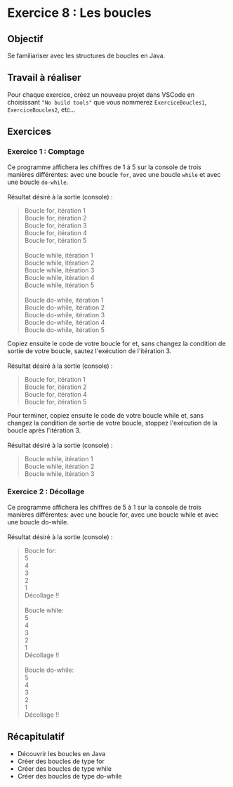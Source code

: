 # Exercice 8 : Les boucles

## Objectif
Se familiariser avec les structures de boucles en Java.

## Travail à réaliser
Pour chaque exercice, créez un nouveau projet dans VSCode en choisissant `"No build tools"` que vous nommerez `ExerciceBoucles1`, `ExerciceBoucles2`, etc…

## Exercices

### Exercice 1 : Comptage
Ce programme affichera les chiffres de 1 à 5 sur la console de trois manières différentes: avec une boucle `for`, avec une boucle `while` et avec une boucle `do-while`. <br>
<br>
Résultat désiré à la sortie (console) :
>Boucle for, itération 1<br>
>Boucle for, itération 2<br>
>Boucle for, itération 3<br>
>Boucle for, itération 4<br>
>Boucle for, itération 5<br><br>
>Boucle while, itération 1<br>
>Boucle while, itération 2<br>
>Boucle while, itération 3<br>
>Boucle while, itération 4<br>
>Boucle while, itération 5<br><br>
>Boucle do-while, itération 1<br>
>Boucle do-while, itération 2<br>
>Boucle do-while, itération 3<br>
>Boucle do-while, itération 4<br>
>Boucle do-while, itération 5<br>

Copiez ensuite le code de votre boucle for et, sans changez la condition de sortie de votre boucle, sautez l'exécution de l'itération 3. <br><br>
Résultat désiré à la sortie (console) :

>Boucle for, itération 1<br>
>Boucle for, itération 2<br>
>Boucle for, itération 4<br>
>Boucle for, itération 5<br>

Pour terminer, copiez ensuite le code de votre boucle while et, sans changez la condition de sortie de votre boucle, stoppez l'exécution de la boucle après l'itération 3. <br><br>
Résultat désiré à la sortie (console) :

>Boucle while, itération 1<br>
>Boucle while, itération 2<br>
>Boucle while, itération 3<br>

### Exercice 2 : Décollage
Ce programme affichera les chiffres de 5 à 1 sur la console de trois manières différentes: avec une boucle for, avec une boucle while et avec une boucle do-while. <br><br>
Résultat désiré à la sortie (console) :
>Boucle for:<br>
>5<br>
>4<br>
>3<br>
>2<br>
>1<br>
>Décollage !!<br><br>
>Boucle while:<br>
>5<br>
>4<br>
>3<br>
>2<br>
>1<br>
>Décollage !!<br><br>
>Boucle do-while:<br>
>5<br>
>4<br>
>3<br>
>2<br>
>1<br>
>Décollage !!<br>

## Récapitulatif 
- Découvrir les boucles en Java
- Créer des boucles de type for
- Créer des boucles de type while
- Créer des boucles de type do-while
